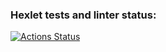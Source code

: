 ### Hexlet tests and linter status:
[![Actions Status](https://github.com/PDLIF/java-project-61/workflows/hexlet-check/badge.svg)](https://github.com/PDLIF/java-project-61/actions)